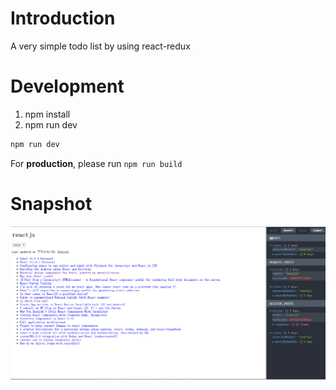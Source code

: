 # Introduction

A very simple todo list by using react-redux

# Development

1. npm install
2. npm run dev


```bash
npm run dev
```

For **production**, please run `npm run build`


# Snapshot

![snapshot](./snapshot.png)


